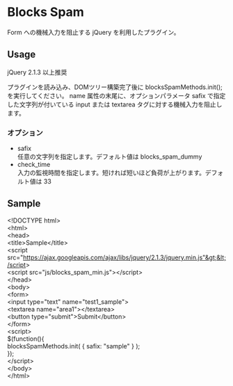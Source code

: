 # Blocks Spam

Form への機械入力を阻止する jQuery を利用したプラグイン。

## Usage
jQuery 2.1.3 以上推奨

プラグインを読み込み、DOMツリー構築完了後に blocksSpamMethods.init(); を実行してください。
name 属性の末尾に、オプションパラメータ safix で指定した文字列が付いている input または textarea タグに対する機械入力を阻止します。

### オプション
* safix  
    任意の文字列を指定します。デフォルト値は blocks_spam_dummy
* check_time  
    入力の監視時間を指定します。短ければ短いほど負荷が上がります。デフォルト値は 33

## Sample
&lt;!DOCTYPE html&gt;  
&lt;html&gt;  
    &lt;head&gt;  
        &lt;title&gt;Sample&lt;/title&gt;  
        &lt;script src="https://ajax.googleapis.com/ajax/libs/jquery/2.1.3/jquery.min.js"&gt;&lt;/script&gt;  
        &lt;script src="js/blocks_spam_min.js"&gt;&lt;/script&gt;  
    &lt;/head&gt;  
    &lt;body&gt;  
        &lt;form&gt;  
            &lt;input type="text" name="test1_sample"&gt;  
            &lt;textarea name="area1"&gt;&lt;/textarea&gt;  
            &lt;button type="submit"&gt;Submit&lt;/button&gt;  
        &lt;/form&gt;  
        &lt;script&gt;  
            $(function(){  
                blocksSpamMethods.init( { safix: "sample" } );  
            });  
        &lt;/script&gt;  
    &lt;/body&gt;  
&lt;/html&gt;  

